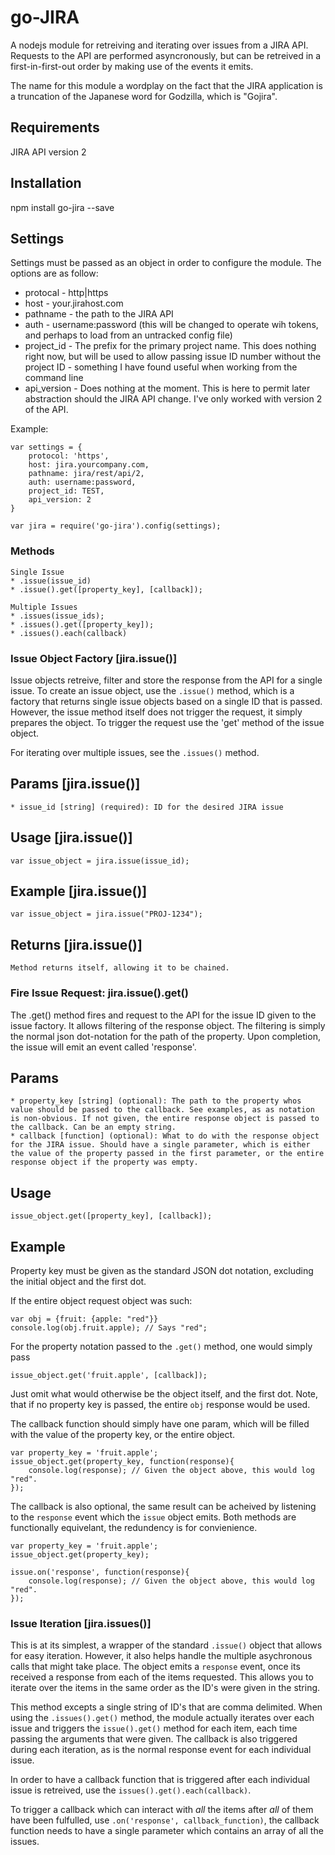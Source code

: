 go-JIRA
=========

A nodejs module for retreiving and iterating over issues from a JIRA API. Requests to the API are performed asyncronously, but can be retreived in a first-in-first-out order by making use of the events it emits.

The name for this module a wordplay on the fact that the JIRA application is a truncation of the Japanese word for Godzilla, which is "Gojira".

## Requirements

JIRA API version 2

## Installation

npm install go-jira --save

## Settings

Settings must be passed as an object in order to configure the module. The options are as follow:

* protocal - http|https
* host - your.jirahost.com
* pathname - the path to the JIRA API
* auth - username:password (this will be changed to operate wih tokens, and perhaps to load from an untracked config file)
* project_id - The prefix for the primary project name. This does nothing right now, but will be used to allow passing issue ID number without the project ID - something I have found useful when working from the command line
* api_version - Does nothing at the moment. This is here to permit later abstraction should the JIRA API change. I've only worked with version 2 of the API.

Example:

	var settings = {
		protocol: 'https',
		host: jira.yourcompany.com,
		pathname: jira/rest/api/2,
		auth: username:password,
		project_id: TEST,
		api_version: 2
	}

	var jira = require('go-jira').config(settings);



### Methods

	Single Issue
	* .issue(issue_id)
	* .issue().get([property_key], [callback]);

	Multiple Issues
	* .issues(issue_ids);
	* .issues().get([property_key]);
	* .issues().each(callback)

### Issue Object Factory [jira.issue()]

Issue objects retreive, filter and store the response from the API for a single issue. To create an issue object, use the `.issue()` method, which is a factory that returns single issue objects based on a single ID that is passed. However, the issue method itself does not trigger the request, it simply prepares the object. To trigger the request use the 'get' method of the issue object.

For iterating over multiple issues, see the `.issues()` method.

## Params [jira.issue()]

	* issue_id [string] (required): ID for the desired JIRA issue

## Usage [jira.issue()]

	var issue_object = jira.issue(issue_id);

## Example [jira.issue()]

	var issue_object = jira.issue("PROJ-1234");

## Returns [jira.issue()]

	Method returns itself, allowing it to be chained.


### Fire Issue Request: jira.issue().get()

The .get() method fires and request to the API for the issue ID given to the issue factory. It allows filtering of the response object. The filtering is simply the normal json dot-notation for the path of the property. Upon completion, the issue will emit an event called 'response'.


## Params

	* property_key [string] (optional): The path to the property whos value should be passed to the callback. See examples, as as notation is non-obvious. If not given, the entire response object is passed to the callback. Can be an empty string. 
	* callback [function] (optional): What to do with the response object for the JIRA issue. Should have a single parameter, which is either the value of the property passed in the first parameter, or the entire response object if the property was empty.

## Usage

	issue_object.get([property_key], [callback]);

## Example

Property key must be given as the standard JSON dot notation, excluding the initial object and the first dot. 

If the entire object request object was such:
	
	var obj = {fruit: {apple: "red"}}
	console.log(obj.fruit.apple); // Says "red";

For the property notation passed to the `.get()` method, one would simply pass

	issue_object.get('fruit.apple', [callback]);

Just omit what would otherwise be the object itself, and the first dot. Note, that if no property key is passed, the entire `obj` response would be used.

The callback function should simply have one param, which will be filled with the value of the property key, or the entire object. 

	var property_key = 'fruit.apple';
	issue_object.get(property_key, function(response){
		console.log(response); // Given the object above, this would log "red".
	});

The callback is also optional, the same result can be acheived by listening to the `response` event which the `issue` object emits. Both methods are functionally equivelant, the redundency is for convienience.

	var property_key = 'fruit.apple';
	issue_object.get(property_key);

	issue.on('response', function(response){
		console.log(response); // Given the object above, this would log "red".
	});

### Issue Iteration [jira.issues()]

This is at its simplest, a wrapper of the standard `.issue()` object that allows for easy iteration. However, it also helps handle the multiple asychronous calls that might take place. The object emits a `response` event, once its received a response from each of the items requested. This allows you to iterate over the items in the same order as the ID's were given in the string.

This method excepts a single string of ID's that are comma delimited. When using the `.issues().get()` method, the module actually iterates over each issue and triggers the `issue().get()` method for each item, each time passing the arguments that were given. The callback is also triggered during each iteration, as is the normal response event for each individual issue. 

In order to have a callback function that is triggered after each individual issue is retreived, use the `issues().get().each(callback)`.

To trigger a callback which can interact with *all* the items after *all* of them have been fulfulled, use `.on('response', callback_function)`, the callback function needs to have a single parameter which contains an array of all the issues.












